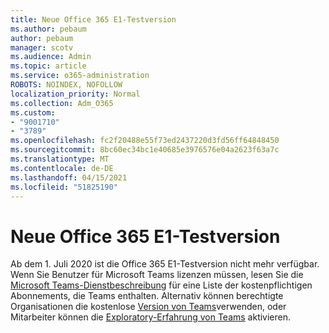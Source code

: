 ```yaml
---
title: Neue Office 365 E1-Testversion
ms.author: pebaum
author: pebaum
manager: scotv
ms.audience: Admin
ms.topic: article
ms.service: o365-administration
ROBOTS: NOINDEX, NOFOLLOW
localization_priority: Normal
ms.collection: Adm_O365
ms.custom:
- "9001710"
- "3789"
ms.openlocfilehash: fc2f20488e55f73ed2437220d3fd56ff64848450
ms.sourcegitcommit: 8bc60ec34bc1e40685e3976576e04a2623f63a7c
ms.translationtype: MT
ms.contentlocale: de-DE
ms.lasthandoff: 04/15/2021
ms.locfileid: "51825190"
---
```

# <a name="new-office-365-e1-trial"></a>Neue Office 365 E1-Testversion

Ab dem 1. Juli 2020 ist die Office 365 E1-Testversion nicht mehr verfügbar. Wenn Sie Benutzer für Microsoft Teams lizenzen müssen, lesen Sie die [Microsoft Teams-Dienstbeschreibung](https://docs.microsoft.com/office365/servicedescriptions/teams-service-description) für eine Liste der kostenpflichtigen Abonnements, die Teams enthalten. Alternativ können berechtigte Organisationen die kostenlose [Version von Teams](https://support.office.com/article/Welcome-to-Microsoft-Teams-free-6d79a648-6913-4696-9237-ed13de64ae3c)verwenden, oder Mitarbeiter können die [Exploratory-Erfahrung von Teams](https://docs.microsoft.com/MicrosoftTeams/teams-exploratory) aktivieren.

